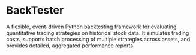 # BackTester
A flexible, event-driven Python backtesting framework for evaluating quantitative trading strategies on historical stock data. It simulates trading costs, supports batch processing of multiple strategies across assets, and provides detailed, aggregated performance reports.
